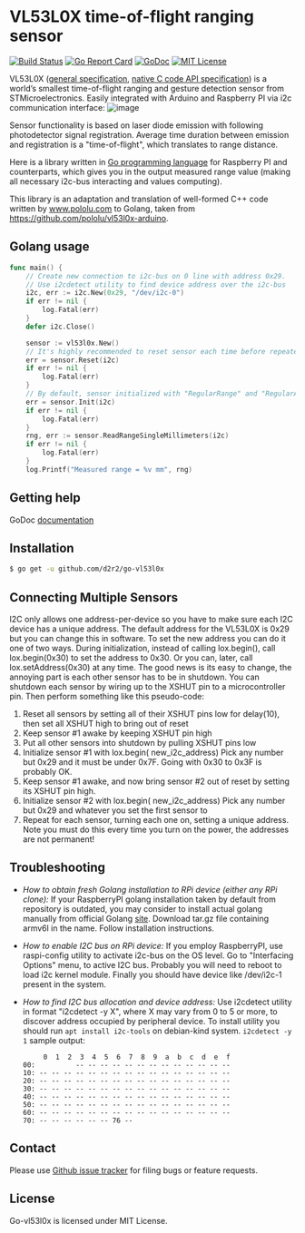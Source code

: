 VL53L0X time-of-flight ranging sensor
=====================================

[![Build Status](https://travis-ci.org/d2r2/go-vl53l0x.svg?branch=master)](https://travis-ci.org/d2r2/go-vl53l0x)
[![Go Report Card](https://goreportcard.com/badge/github.com/d2r2/go-vl53l0x)](https://goreportcard.com/report/github.com/d2r2/go-vl53l0x)
[![GoDoc](https://godoc.org/github.com/d2r2/go-vl53l0x?status.svg)](https://godoc.org/github.com/d2r2/go-vl53l0x)
[![MIT License](http://img.shields.io/badge/License-MIT-yellow.svg)](./LICENSE)

VL53L0X ([general specification](https://raw.github.com/d2r2/go-vl53l0x/master/docs/vl53l0x.pdf), [native C code API specification](https://raw.github.com/d2r2/go-vl53l0x/master/docs/en.DM00279088.pdf)) is a world’s smallest time-of-flight ranging and gesture detection sensor from STMicroelectronics. Easily integrated with Arduino and Raspberry PI via i2c communication interface:
![image](https://raw.github.com/d2r2/go-vl53l0x/master/docs/cjvl53l0xv2.jpg)

Sensor functionality is based on laser diode emission with following photodetector signal registration. Average time duration between emission and registration is a "time-of-flight", which translates to range distance.

Here is a library written in [Go programming language](https://golang.org/) for Raspberry PI and counterparts, which gives you in the output measured range value (making all necessary i2c-bus interacting and values computing).

This library is an adaptation and translation of well-formed C++ code written by www.pololu.com to Golang, taken from https://github.com/pololu/vl53l0x-arduino.


Golang usage
------------

```go
func main() {
    // Create new connection to i2c-bus on 0 line with address 0x29.
    // Use i2cdetect utility to find device address over the i2c-bus
    i2c, err := i2c.New(0x29, "/dev/i2c-0")
    if err != nil {
        log.Fatal(err)
    }
    defer i2c.Close()

    sensor := vl53l0x.New()
    // It's highly recommended to reset sensor each time before repeated initialization.
    err = sensor.Reset(i2c)
    if err != nil {
        log.Fatal(err)
    }
    // By default, sensor initialized with "RegularRange" and "RegularAccuracy" parameters.
    err = sensor.Init(i2c)
    if err != nil {
        log.Fatal(err)
    }
    rng, err := sensor.ReadRangeSingleMillimeters(i2c)
    if err != nil {
        log.Fatal(err)
    }
    log.Printf("Measured range = %v mm", rng)
```


Getting help
------------

GoDoc [documentation](http://godoc.org/github.com/d2r2/go-vl53l0x)


Installation
------------

```bash
$ go get -u github.com/d2r2/go-vl53l0x
```

Connecting Multiple Sensors
------------

I2C only allows one address-per-device so you have to make sure each I2C device has a unique address.
The default address for the VL53L0X is 0x29 but you can change this in software.
To set the new address you can do it one of two ways. During initialization, instead of calling lox.begin(),
call lox.begin(0x30) to set the address to 0x30. Or you can, later, call lox.setAddress(0x30) at any time.
The good news is its easy to change, the annoying part is each other sensor has to be in shutdown. You
can shutdown each sensor by wiring up to the XSHUT pin to a microcontroller pin. Then perform
something like this pseudo-code:
1. Reset all sensors by setting all of their XSHUT pins low for delay(10), then set all XSHUT high to bring
out of reset
2. Keep sensor #1 awake by keeping XSHUT pin high
3. Put all other sensors into shutdown by pulling XSHUT pins low
4. Initialize sensor #1 with lox.begin( new_i2c_address) Pick any number but 0x29 and it must be under
0x7F. Going with 0x30 to 0x3F is probably OK.
5. Keep sensor #1 awake, and now bring sensor #2 out of reset by setting its XSHUT pin high.
6. Initialize sensor #2 with lox.begin( new_i2c_address) Pick any number but 0x29 and whatever you
set the first sensor to
7. Repeat for each sensor, turning each one on, setting a unique address.
Note you must do this every time you turn on the power, the addresses are not permanent!


Troubleshooting
---------------

- *How to obtain fresh Golang installation to RPi device (either any RPi clone):*
If your RaspberryPI golang installation taken by default from repository is outdated, you may consider
to install actual golang manually from official Golang [site](https://golang.org/dl/). Download
tar.gz file containing armv6l in the name. Follow installation instructions.

- *How to enable I2C bus on RPi device:*
If you employ RaspberryPI, use raspi-config utility to activate i2c-bus on the OS level.
Go to "Interfacing Options" menu, to active I2C bus.
Probably you will need to reboot to load i2c kernel module.
Finally you should have device like /dev/i2c-1 present in the system.

- *How to find I2C bus allocation and device address:*
Use i2cdetect utility in format "i2cdetect -y X", where X may vary from 0 to 5 or more,
to discover address occupied by peripheral device. To install utility you should run
`apt install i2c-tools` on debian-kind system. `i2cdetect -y 1` sample output:
    ```
         0  1  2  3  4  5  6  7  8  9  a  b  c  d  e  f
    00:          -- -- -- -- -- -- -- -- -- -- -- -- --
    10: -- -- -- -- -- -- -- -- -- -- -- -- -- -- -- --
    20: -- -- -- -- -- -- -- -- -- -- -- -- -- -- -- --
    30: -- -- -- -- -- -- -- -- -- -- -- -- -- -- -- --
    40: -- -- -- -- -- -- -- -- -- -- -- -- -- -- -- --
    50: -- -- -- -- -- -- -- -- -- -- -- -- -- -- -- --
    60: -- -- -- -- -- -- -- -- -- -- -- -- -- -- -- --
    70: -- -- -- -- -- -- 76 --    
    ```


Contact
-------

Please use [Github issue tracker](https://github.com/d2r2/go-vl53l0x/issues) for filing bugs or feature requests.


License
-------

Go-vl53l0x is licensed under MIT License.
